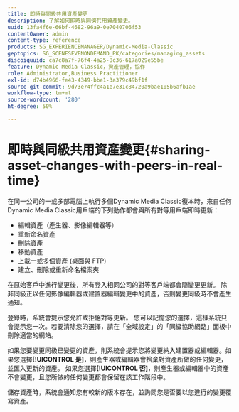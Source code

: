 ```yaml
---
title: 即時與同級共用資產變更
description: 了解如何即時與同儕共用資產變更。
uuid: 13fa4f6e-66bf-4682-96a9-0e7040706f53
contentOwner: admin
content-type: reference
products: SG_EXPERIENCEMANAGER/Dynamic-Media-Classic
geptopics: SG_SCENESEVENONDEMAND_PK/categories/managing_assets
discoiquuid: ca7c8a7f-76f4-4a25-8c36-617a029e55be
feature: Dynamic Media Classic，資產管理，協作
role: Administrator,Business Practitioner
exl-id: d74b4966-fe43-4349-bbe1-3a379c49bf1f
source-git-commit: 9d73e74ffc4a1e7e31c84720a9bae105b6afb1ae
workflow-type: tm+mt
source-wordcount: '280'
ht-degree: 50%

---
```


# 即時與同級共用資產變更{#sharing-asset-changes-with-peers-in-real-time}

在同一公司的一或多部電腦上執行多個Dynamic Media Classic復本時，來自任何Dynamic Media Classic用戶端的下列動作都會與所有對等用戶端即時更新：

* 編輯資產（產生器、影像編輯器等）
* 重新命名資產
* 刪除資產
* 移動資產
* 上載一或多個資產 (桌面與 FTP)
* 建立、刪除或重新命名檔案夾

在原始客戶中進行變更後，所有登入相同公司的對等客戶端都會隨變更更新。 除非同級正以任何影像編輯器或建置器編輯變更中的資產，否則變更同級時不會產生通知。

登錄時，系統會提示您允許或拒絕對等更新。 您可以記憶您的選擇，這樣系統只會提示您一次。若要清除您的選擇，請在「全域設定」的「同級協助網路」面板中刪除適當的網站。

如果您要變更同級已變更的資產，則系統會提示您將變更納入建置器或編輯器。如果您選擇&#x200B;**[!UICONTROL 是]**，則產生器或編輯器會捨棄對資產所做的任何變更，並匯入更新的資產。 如果您選擇&#x200B;**[!UICONTROL 否]**，則產生器或編輯器中的資產不會變更，且您所做的任何變更都會保留在該工作階段中。

儲存資產時，系統會通知您有較新的版本存在，並詢問您是否要以您進行的變更覆寫資產。
